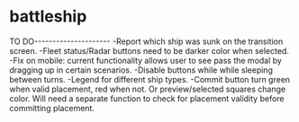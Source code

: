 # battleship

TO DO---------------------
-Report which ship was sunk on the transition screen.
-Fleet status/Radar buttons need to be darker color when selected.
-Fix on mobile: current functionality allows user to see pass the modal by dragging up in certain scenarios.
-Disable buttons while while sleeping between turns.
-Legend for different ship types.
-Commit button turn green when valid placement, red when not. Or preview/selected squares change color.
  Will need a separate function to check for placement validity before committing placement.
